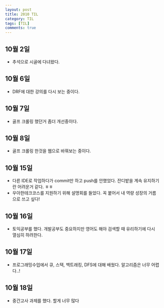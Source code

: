 ```yaml
---
layout: post
title: 2010 TIL
category: TIL
tags: [TIL]
comments: true
---
```



## 10월 2일
- 추석으로 시골에 다녀왔다.

## 10월 6일
- DRF에 대한 강의를 다시 보는 중이다.

## 10월 7일
- 골프 크롤링 했던거 좀더 개선중이다.

## 10월 8일
- 골프 크롤링 한것을 웹으로 바꿔보는 중이다.

## 10월 15일
- 다른 IDE로 작업하다가 commit만 하고 push를 안했었다. 잔디밭을 계속 유지하기란 어려운거 같다. ㅎㅎ
- 우아한테크코스를 지원하기 위해 설명회를 들었다. 꼭 붙어서 내 역량 성장의 거름으로 쓰고 싶다!

## 10월 16일
- 토익공부를 했다. 개발공부도 중요하지만 영어도 해야 검색할 때 유리하기에 다시 열심히 하려한다.

## 10월 17일
- 프로그래밍수업에서 큐, 스택, 백트래킹, DFS에 대해 배웠다. 알고리즘은 너무 어렵다..!

## 10월 18일
- 중간고사 과제를 했다. 할게 너무 많다
